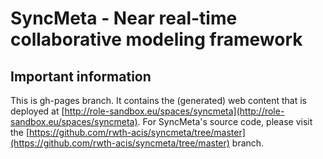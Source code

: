 # SyncMeta - Near real-time collaborative modeling framework
## Important information
This is gh-pages branch. It contains the (generated) web content that is deployed at [http://role-sandbox.eu/spaces/syncmeta](http://role-sandbox.eu/spaces/syncmeta). For SyncMeta's source code, please visit the [https://github.com/rwth-acis/syncmeta/tree/master](https://github.com/rwth-acis/syncmeta/tree/master) branch.